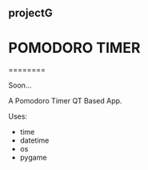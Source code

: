 <h2>projectG</h2><h1>POMODORO TIMER</h1>
========
<p>Soon...</p>
<p>A Pomodoro Timer QT Based App.</p>
<p>Uses:
<ul>
	<li>time</li>
	<li>datetime</li>
	<li>os</li>
	<li>pygame</li>
</ul>
</p>
